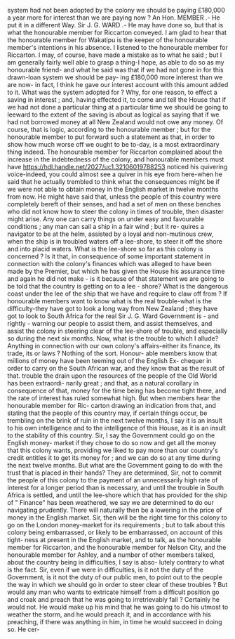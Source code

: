 system had not been adopted by the colony we should be paying £180,000 a year more for interest than we are paying now ? An Hon. MEMBER .- He put it in a different Way. Sir J. G. WARD .- He may have done so, but that is what the honourable member for Riccarton conveyed. I am glad to hear that the honourable member for Wakatipu is the keeper of the honourable member's intentions in his absence. I listened to the honourable member for Riccarton. I may, of course, have made a mistake as to what he said ; but I am generally fairly well able to grasp a thing-I hope, as able to do so as my honourable friend- and what he said was that if we had not gone in for this drawn-loan system we should be pay- ing £180,000 more interest than we are now- in fact, I think he gave our interest account with this amount added to it. What was the system adopted for ? Why, for one reason, to effect a saving in interest ; and, having effected it, to come and tell the House that if we had not done a particular thing at a particular time we should be going to leeward to the extent of the saving is about as logical as saying that if we had not borrowed money at all New Zealand would not owe any money. Of course, that is logic, according to the honourable member ; but for the honourable member to put forward such a statement as that, in order to show how much worse off we ought to be to-day, is a most extraordinary thing indeed. The honourable member for Riccarton complained about the increase in the indebtedness of the colony, and honourable members must have https://hdl.handle.net/2027/uc1.32106019788253 noticed his quivering voice-indeed, you could almost see a quiver in his eye from here-when he said that he actually trembled to think what the consequences might be if we were not able to obtain money in the English market in twelve months from now. He might have said that, unless the people of this country were completely bereft of their senses, and had a set of men on these benches who did not know how to steer the colony in times of trouble, then disaster might arise. Any one can carry things on under easy and favourable conditions ; any man can sail a ship in a fair wind ; but it re- quires a navigator to be at the helm, assisted by a loyal and non-mutinous crew, when the ship is in troubled waters off a lee-shore, to steer it off the shore and into placid waters. What is the lee-shore so far as this colony is concerned ? Is it that, in consequence of some important statement in connection with the colony's finances which was alleged to have been made by the Premier, but which he has given the House his assurance time and again he did not make - is it because of that statement we are going to be told that the country is getting on to a lee - shore? What is the dangerous coast under the lee of the ship that we have and require to claw off from ? If honourable members want to know what is the real trouble-what is the difficulty-they have got to look a long way from New Zealand ; they have got to look to South Africa for the real Sir J. G. Ward Government is - and rightly - warning our people to assist them, and assist themselves, and assist the colony in steering clear of the lee-shore of trouble, and especially so during the next six months. Now, what is the trouble to which I allude? Anything in connection with our own colony's affairs-either its finance, its trade, its or laws ? Nothing of the sort. Honour- able members know that millions of money have been teeming out of the English Ex- chequer in order to carry on the South African war, and they know that as the result of that. trouble the drain upon the resources of the people of the Old World has been extraordi- narily great ; and that, as a natural corollary in consequence of that, money for the time being has become tight there, and the rate of interest has ruled somewhat high. But when members hear the honourable member for Ric- carton drawing an indication from that, and stating that the people of this country may, if certain things occur, be trembling on the brink of ruin in the next twelve months, I say it is an insult to his own intelligence and to the intelligence of this House, as it is an insult to the stability of this country. Sir, I say the Government could go on the English money- market if they chose to do so now and get all the money that this colony wants, providing we liked to pay more than our country's credit entitles it to get its money for ; and we can do so at any time during the next twelve months. But what are the Government going to do with the trust that is placed in their hands? They are determined, Sir, not to commit the people of this colony to the payment of an unnecessarily high rate of interest for a longer period than is necessary, and until the trouble in South Africa is settled, and until the lee-shore which that has provided for the ship of " Finance" has been weathered, we say we are determined to do our navigating prudently. There will naturally then be a lowering in the price of money in the English market. Sir, then will be the right time for this colony to go on the London money-market for its requirements ; but to talk about this colony being embarrassed, or likely to be embarrassed, on account of this tight- ness at present in the English market, and to talk, as the honourable member for Riccarton, and the honourable member for Nelson City, and the honourable member for Ashley, and a number of other members talked, about the country being in difficulties, I say is abso- lutely contrary to what is the fact. Sir, even if we were in difficulties, is it not the duty of the Government, is it not the duty of our public men, to point out to the people the way in which we should go in order to steer clear of these troubles ? But would any man who wants to extricate himself from a difficult position go and croak and preach that he was going to irretrievably fall ? Certainly he would not. He would make up his mind that he was going to do his utmost to weather the storm, and he would preach it, and in accordance with his preaching, if there was anything in him, in time he would succeed in doing so. He cer- 